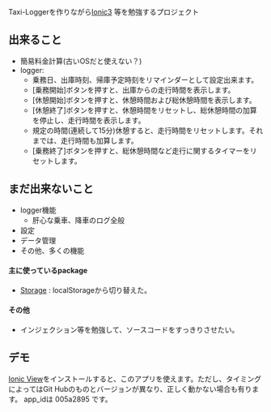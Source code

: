 Taxi-Loggerを作りながら[Ionic3](http://ionicframework.com/docs/) 等を勉強するプロジェクト

## 出来ること
- 簡易料金計算(古いOSだと使えない？)
- logger:
    - 乗務日、出庫時刻、帰庫予定時刻をリマインダーとして設定出来ます。
    - [乗務開始]ボタンを押すと、出庫からの走行時間を表示します。
    - [休憩開始]ボタンを押すと、休憩時間および総休憩時間を表示します。
    - [休憩終了]ボタンを押すと、休憩時間をリセットし、総休憩時間の加算を停止し、走行時間を表示します。
    - 規定の時間(連続して15分)休憩すると、走行時間をリセットします。それまでは、走行時間も加算します。
    - [乗務終了]ボタンを押すと、総休憩時間など走行に関するタイマーをリセットします。

## まだ出来ないこと
- logger機能
    - 肝心な乗車、降車のログ全般
- 設定
- データ管理
- その他、多くの機能

#### 主に使っているpackage
- [Storage](https://ionicframework.com/docs/storage/) : localStorageから切り替えた。
#### その他
- インジェクション等を勉強して、ソースコードをすっきりさせたい。
## デモ
[Ionic View](https://view.ionic.io)をインストールすると、このアプリを使えます。ただし、タイミングによってはGit Hubのものとバージョンが異なり、正しく動かない場合も有ります。
app_idは 005a2895 です。


